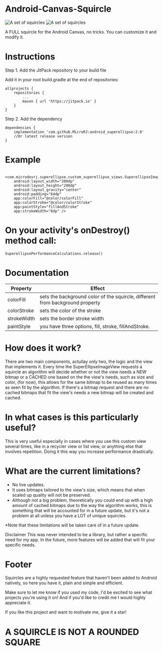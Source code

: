 # Android-Canvas-Squircle


![A set of squircles](https://github.com/MicroRJ/Android-Canvas-Squircle/blob/master/s_sample1.png)
![A set of squircles](https://github.com/MicroRJ/Android-Canvas-Squircle/blob/master/s_sample2.png)

A FULL squircle for the Android Canvas, no tricks. You can customize it and modify it. 

# Instructions

Step 1. Add the JitPack repository to your build file

Add it in your root build.gradle at the end of repositories:


	allprojects {
		repositories {			
			...
			maven { url 'https://jitpack.io' }
		}
	}

  
Step 2. Add the dependency


	dependencies {
		implementation 'com.github.MicroRJ:android_superellipse:2.0'
		//Or latest release version
	}



# Example

	 <com.microdevrj.superellipse.custom_superellipse_views.SuperellipseImageView
		android:layout_width="200dp"
		android:layout_height="200dp"
		android:layout_gravity="center"
		android:padding="64dp"
		app:colorFill="@color/colorFill"
		app:colorStroke="@color/colorStroke"
		app:paintStyle="fillAndStroke"
		app:strokeWidth="6dp" />


# On your activity's onDestroy() method call: 

	SuperellipsePerformanceCalculations.release()
	
	
# Documentation


Property    | Effect
------------| -------------
colorFill   | sets the background color of the squircle, different from background property
colorStroke | sets the color of the stroke
strokeWidth | sets the border stroke width 
paintStyle  | you have three options, fill, stroke, fillAndStroke. 



# How does it work? 
There are two main components, actullay only two, the logic and the view that implements it. 
Every time the SuperEllipseImageView requests a squircle an algorithm will decide whether or not the view needs a NEW bitmap or a CACHED one based on the the view's needs, such as size and color, (for now), this allows for the same bitmap to be reused as many times as seen fit by the algorithm.
If there's a bitmap request and there are no cached bitmaps that fit the view's needs a new bitmap will be created and cached. 

# In what cases is this particularly useful? 
This is very useful especially in cases where you use this custom view several times, like in a recycler view or list view, or anything else that involves repetition. Doing it this way you increase performance drastically. 

# What are the current limitations? 
* No live updates. 
* It uses bitmaps tailored to the view's size, which means that when scaled up quality will not be preserved. 
* Although not a big problem, theoretically you could end up with a high amount of cached bitmaps due to the way the algorithm works, this is something that will be accounted for in a future update, but it's not a problem at all unless you have a LOT of unique squircles.
 
*Note that these limitations will be taken care of in a future update. 

Disclaimer
This was never intended to be a library, but rather a specific need for my app. In the future, more features will be added that will fit your specific needs. 





# Footer 
Squircles are a highly requested feature that haven't been added to Android natively, so here you have it, plain and simple and efficient. 

Make sure to let me know if you used my code, I'd be excited to see what projects you're using it on!
And if you'd like to credit me I would highly appreciate it. 

If you like this project and want to motivate me, give it a star!

# A SQUIRCLE IS NOT A ROUNDED SQUARE
